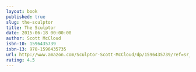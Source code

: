 ```yaml
---
layout: book
published: true
slug: the-sculptor
title: The Sculptor
date: 2015-06-18 00:00:00
author: Scott McCloud
isbn-10: 1596435739
isbn-13: 978-1596435735
url: http://www.amazon.com/Sculptor-Scott-McCloud/dp/1596435739/ref=sr_1_1?ie=UTF8&qid=1434745840&sr=8-1&keywords=the+sculptor
rating: 4.5
---
```

